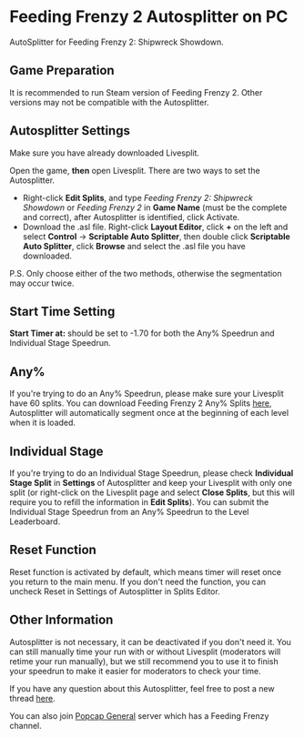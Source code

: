 # Feeding Frenzy 2 Autosplitter on PC

AutoSplitter for Feeding Frenzy 2: Shipwreck Showdown.

## Game Preparation

It is recommended to run Steam version of Feeding Frenzy 2. Other versions may not be compatible with the Autosplitter.

## Autosplitter Settings
 
Make sure you have already downloaded Livesplit.

Open the game, **then** open Livesplit. There are two ways to set the Autosplitter.

* Right-click **Edit Splits**, and type *Feeding Frenzy 2: Shipwreck Showdown* or *Feeding Frenzy 2* in **Game Name** (must be the complete and correct), after Autosplitter is identified, click Activate.
* Download the .asl file. Right-click **Layout Editor**, click **+** on the left and select **Control** -> **Scriptable Auto Splitter**, then double click **Scriptable Auto Splitter**, click **Browse** and select the .asl file you have downloaded.

P.S. Only choose either of the two methods, otherwise the segmentation may occur twice.

## Start Time Setting

**Start Timer at:** should be set to -1.70 for both the Any% Speedrun and Individual Stage Speedrun.

## Any%

If you're trying to do an Any% Speedrun, please make sure your Livesplit have 60 splits. You can download Feeding Frenzy 2 Any% Splits [here](https://www.speedrun.com/feeding_frenzy_2_shipwreck_showdown/resources), Autosplitter will automatically segment once at the beginning of each level when it is loaded.

## Individual Stage

If you're trying to do an Individual Stage Speedrun, please check **Individual Stage Split** in **Settings** of Autosplitter and keep your Livesplit with only one split (or right-click on the Livesplit page and select **Close Splits**, but this will require you to refill the information in **Edit Splits**). You can submit the Individual Stage Speedrun from an Any% Speedrun to the Level Leaderboard.

## Reset Function

Reset function is activated by default, which means timer will reset once you return to the main menu. If you don't need the function, you can uncheck Reset in Settings of Autosplitter in Splits Editor.

## Other Information

Autosplitter is not necessary, it can be deactivated if you don't need it. You can still manually time your run with or without Livesplit (moderators will retime your run manually), but we still recommend you to use it to finish your speedrun to make it easier for moderators to check your time.

If you have any question about this Autosplitter, feel free to post a new thread [here](https://www.speedrun.com/feeding_frenzy_2_shipwreck_showdown/forum).

You can also join [Popcap General](https://discord.gg/cnUe7dhNfS) server which has a Feeding Frenzy channel.
